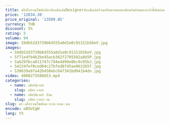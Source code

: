 ```yaml
---
title: ครีมโบราณโซฟาเดี่ยวห้องนั่งเล่นDesignerห้องนั่งเล่นร้านเสริมสวยแผนกต้อนรับผ้าขนแกะเก้าอี้พักผ่อน
price: '12834.38'
price_original: '13509.85'
currency: THB
discount: 5%
rating: 5
volume: 94
image: S9db52d3739b64555a0d1e0c91311b56eV.jpg
images:
  - S9db52d3739b64555a0d1e0c91311b56eV.jpg
  - Sf71e4fb4b2be45acb362f2705502a8d5P.jpg
  - Sa629fbca011747c794e4d99e0bc9c65bJ.jpg
  - S4224fef0ced04c27bfed8745aa963265f.jpg
  - S38039a97a42b450ebc647341bd041b4dn.jpg
video: 4000273586653.mp4
categories:
  - name: เฟอร์นิเจอร์
    slug: เฟอร-เจอร
  - name: เฟอร์นิเจอร์ บ้าน
    slug: เฟอร-เจอร-าน
slug: คร-มโบราณโซฟาเด-ยวห-องน-งเล
encode: oB5UIgW
lang: th
---
```

  